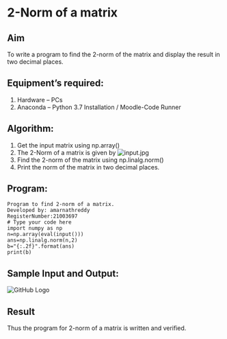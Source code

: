 # 2-Norm of a matrix
## Aim
To write a program to find the 2-norm of the matrix and display the result in two decimal places.
## Equipment’s required:
1.	Hardware – PCs
2.	Anaconda – Python 3.7 Installation / Moodle-Code Runner
## Algorithm:
1. Get the input matrix using np.array()
2. The 2-Norm of a matrix is given by ![input.jpg](normeqn1.jpg) 
3. Find the 2-norm of the matrix using np.linalg.norm()
4. Print the norm of the matrix in two decimal places.
## Program:
~~~
Program to find 2-norm of a matrix.
Developed by: amarnathreddy
RegisterNumber:21003697
# Type your code here
import numpy as np
n=np.array(eval(input()))
ans=np.linalg.norm(n,2)
b="{:.2f}".format(ans)
print(b)
~~~
## Sample Input and Output:
![GitHub Logo](2norm.png.png)


## Result
Thus the program for 2-norm of a matrix is written and verified.
